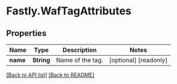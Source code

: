 # Fastly.WafTagAttributes

## Properties

Name | Type | Description | Notes
------------ | ------------- | ------------- | -------------
**name** | **String** | Name of the tag. | [optional] [readonly] 


[[Back to API list]](../../README.md#endpoints) [[Back to README]](../../README.md)
